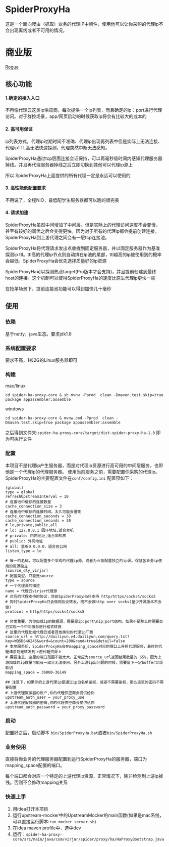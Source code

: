 # SpiderProxyHa

这是一个面向爬虫（抓取）业务的代理IP中间件，使用他可以让你采购的代理ip不会出现离线或者不可用的情况。

# 商业版

[Rogue](http://haproxy.virjar.com/rogue-doc/index.html)


## 核心功能

#### 1.确定的接入入口
不再像代理云这类ip供应商，每次提供一个ip列表，而且确定的ip：port进行代理访问。对于群控场景，app/网页启动的时候获取ip将会有比较大的成本的

#### 2. 高可用保证
ip列表方式，代理ip过期时间不准确、代理ip出现再列表中但是实际上无法连接、代理ipTTL高无法快速探测，代理突然中断无法感知。

SpiderProxyHa通过tcp层面连接会话保持，可以再毫秒级时间内感知代理服务器掉线。并且再代理服务器掉线之后立即切换到其他可以代理ip源上

所以 SpiderProxyHa上面提供的所有代理一定是永远可以使用的

#### 3. 高性能低配置要求
不用说了，全程NIO，最低配学生服务器都可以跑的很完美

#### 4. 请求加速
SpiderProxyHa虽然中间增加了中间层，但是实际上的代理访问速度不会变慢，甚至有较好的调优之后会变得更快。因为对于所有的代理ip都会提前创建连接。
SpiderProxyHa到上游代理之间会有一层tcp连接池。

SpiderProxyHa将代理请求发出点收拢到固定服务器，并以固定服务器作为基准探测ip ttl。ttl高的代理ip节点则自动排在ip池的尾部，ttl越高的ip被使用到的概率会越低。SpiderProxyHa会优先选择质量好的ip资源

SpiderProxyHa可以探测热点target(Pro版本才会支持)，并且提前创建到最终host的连接。这个机制可以使得SpiderProxyHa的速度比原生代理ip更快一些

在抢单场景下，提前连接池功能可以得到加快几十毫秒




## 使用

### 依赖
基于netty，java生态。要求jdk1.8

### 系统配置要求

要求不高，1核2G的Linux服务器即可

### 构建

mac/linux
```
cd spider-ha-proxy-core & sh mvnw -Pprod  clean -Dmaven.test.skip=true package appassembler:assemble
```
windows
```
cd spider-ha-proxy-core & mvnw.cmd -Pprod  clean -Dmaven.test.skip=true package appassembler:assemble
```

之后得到文件夹:``spider-ha-proxy-core/target/dist-spider-proxy-ha-1.0`` 即为可执行文件


### 配置

本项目不是代理ip产生服务器，而是对代理ip资源进行高可用的中间层服务。也即他是一个代理ip的代理服务器。
使用当前服务之前，需要配置你采购的代理ip。SpiderProxyHa的主要配置文件在``conf/config.ini`` 配置项如下：
```
[global]
type = global
refreshUpstreamInterval = 30
# 连接池中缓存的连接数量
cache_connection_size = 3
# 连接池中缓存的连接时间，太久可能会僵死
cache_connection_seconds = 30
cache_connection_seconds = 30
# lo,private,public,all
# lo: 127.0.0.1 回环地址,适合单机
# private: 内网地址,适合同机房
# public: 外网地址
# all: 监听0.0.0.0，适合在公网
listen_type = lo

# 唯一的名称，可以配置多个采购的代理ip源，或者为业务配置独立的ip源。保证各业务ip使用的资源独立
[source_dly_virjar]
# 配置类型，只能是source
type = source
# 一个代理源的描述
name = 代理云virjar代理源
# 对应的代理支持的协议，目前SpiderProxyHa只支持 http/https/socks4/socks5
# 同时SpiderProxyHa只会做同协议转发，而不会做http over socks(至少开源版本不会做)
protocol = http/https/socks4/socks5

# 非常重要，为你加载ip的数据源，需要是ip:port\nip:port结构，如果不是那么你需要自己实现一个中间服务进行格式转换
# 这里的代理比如代理云或者其他类似的代理ip厂商
source_url = http://dailiyun.v4.dailiyun.com/query.txt?key=WQ5D646245&word=&count=200&rand=true&detail=false
# 本地服务组，SpiderProxyHa会在mapping_space对应的端口上开启代理服务，最终的代理请求则是转发到上游代理资源上
# 需要注意，这里的端口范围不能太大，正常应为source_url返回结果数量的 65%，因为上游加载的ip数量可能有一部分无法使用。另外上游ip出问题的时候，需要留下一定buffer实现软切
mapping_space = 36000-36149

## 注意下，如果你的上游代理ip是通过ip白名单鉴权，或者不需要鉴权，那么这里的密码不需要配置
# 上游代理服务器的账户,你的代理供应商会提供给你
upstream_auth_user = your_proxy_use
# 上游代理服务器的密码,你的代理供应商会提供给你
upstream_auth_password = your_proxy_password

```

### 启动
配置好之后，启动脚本 ``bin/SpiderProxyHa.bat``或者``bin/SpiderProxyHa.sh``

### 业务使用

直接将你业务的代理服务器配置到运行SpiderProxyHa的服务器，端口为 mapping_space配置的端口。

每个端口都会对应一个特定的上游代理ip资源，正常情况下，除非检测到上游ip掉线。否则不会修改mapping关系


### 快速上手

1. 用idea打开本项目
2. 运行upstream-mocker中的UpstreamMocker的main函数(如果是mac系统，可以直接运行脚本:``run_mocker_server.sh``)
3. 在idea maven profile中，选中dev
4. 运行：``spider-ha-proxy-core/src/main/java/com/virjar/spider/proxy/ha/HaProxyBootstrap.java``

